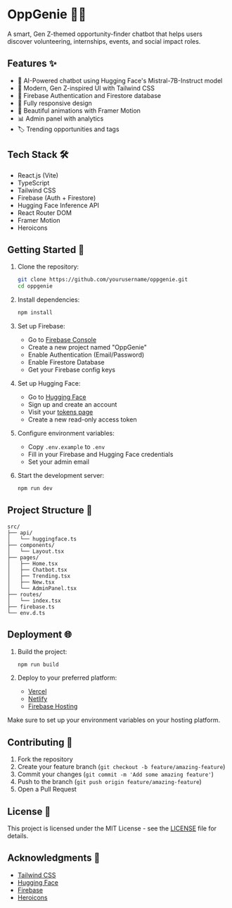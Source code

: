 # OppGenie 🧞‍♂️

A smart, Gen Z-themed opportunity-finder chatbot that helps users discover volunteering, internships, events, and social impact roles.

## Features ✨

- 🤖 AI-Powered chatbot using Hugging Face's Mistral-7B-Instruct model
- 🎨 Modern, Gen Z-inspired UI with Tailwind CSS
- 🔐 Firebase Authentication and Firestore database
- 📱 Fully responsive design
- 🌙 Beautiful animations with Framer Motion
- 📊 Admin panel with analytics
- 🏷️ Trending opportunities and tags

## Tech Stack 🛠️

- React.js (Vite)
- TypeScript
- Tailwind CSS
- Firebase (Auth + Firestore)
- Hugging Face Inference API
- React Router DOM
- Framer Motion
- Heroicons

## Getting Started 🚀

1. Clone the repository:
   ```bash
   git clone https://github.com/yourusername/oppgenie.git
   cd oppgenie
   ```

2. Install dependencies:
   ```bash
   npm install
   ```

3. Set up Firebase:
   - Go to [Firebase Console](https://console.firebase.google.com/)
   - Create a new project named "OppGenie"
   - Enable Authentication (Email/Password)
   - Enable Firestore Database
   - Get your Firebase config keys

4. Set up Hugging Face:
   - Go to [Hugging Face](https://huggingface.co)
   - Sign up and create an account
   - Visit your [tokens page](https://huggingface.co/settings/tokens)
   - Create a new read-only access token

5. Configure environment variables:
   - Copy `.env.example` to `.env`
   - Fill in your Firebase and Hugging Face credentials
   - Set your admin email

6. Start the development server:
   ```bash
   npm run dev
   ```

## Project Structure 📁

```
src/
├── api/
│   └── huggingface.ts
├── components/
│   └── Layout.tsx
├── pages/
│   ├── Home.tsx
│   ├── Chatbot.tsx
│   ├── Trending.tsx
│   ├── New.tsx
│   └── AdminPanel.tsx
├── routes/
│   └── index.tsx
├── firebase.ts
└── env.d.ts
```

## Deployment 🌐

1. Build the project:
   ```bash
   npm run build
   ```

2. Deploy to your preferred platform:
   - [Vercel](https://vercel.com)
   - [Netlify](https://netlify.com)
   - [Firebase Hosting](https://firebase.google.com/docs/hosting)

Make sure to set up your environment variables on your hosting platform.

## Contributing 🤝

1. Fork the repository
2. Create your feature branch (`git checkout -b feature/amazing-feature`)
3. Commit your changes (`git commit -m 'Add some amazing feature'`)
4. Push to the branch (`git push origin feature/amazing-feature`)
5. Open a Pull Request

## License 📝

This project is licensed under the MIT License - see the [LICENSE](LICENSE) file for details.

## Acknowledgments 🙏

- [Tailwind CSS](https://tailwindcss.com)
- [Hugging Face](https://huggingface.co)
- [Firebase](https://firebase.google.com)
- [Heroicons](https://heroicons.com) 
